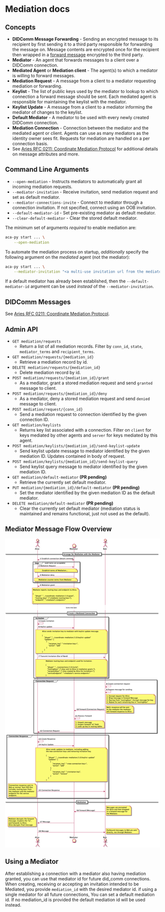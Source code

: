# Mediation docs

## Concepts

- **DIDComm Message Forwarding** - Sending an encrypted message to its recipient by first sending it to a third party responsible for forwarding the message on. Message contents are encrypted once for the recipient then wrapped in a [forward message](https://github.com/hyperledger/aries-rfcs/blob/master/concepts/0094-cross-domain-messaging/README.md#corerouting10forward) encrypted to the third party.
- **Mediator** - An agent that forwards messages to a client over a DIDComm connection.
- **Mediated Agent** or **Mediation client** - The agent(s) to which a mediator is willing to forward messages.
- **Mediation Request** - A message from a client to a mediator requesting mediation or forwarding.
- **Keylist** - The list of public keys used by the mediator to lookup to which connection a forward message should be sent. Each mediated agent is responsible for maintaining the keylist with the mediator.
- **Keylist Update** - A message from a client to a mediator informing the mediator of changes to the keylist.
- **Default Mediator** - A mediator to be used with every newly created DIDComm connection.
- **Mediation Connection** - Connection between the mediator and the mediated agent or client. Agents can use as many mediators as the identity owner sees fit. Requests for mediation are handled on a per connection basis.
- See [Aries RFC 0211: Coordinate Mediation Protocol](https://github.com/hyperledger/aries-rfcs/blob/master/features/0211-route-coordination/README.md) for additional details on message attributes and more.

## Command Line Arguments

- `--open-mediation` - Instructs mediators to automatically grant all incoming mediation requests.
- `--mediator-invitation` - Receive invitation, send mediation request and set as default mediator.
- `--mediator-connections-invite` - Connect to mediator through a connection invitation. If not specified, connect using an OOB invitation.
- `--default-mediator-id` - Set pre-existing mediator as default mediator.
- `--clear-default-mediator` - Clear the stored default mediator.

The minimum set of arguments *required* to enable mediation are:

```bash
aca-py start ... \
    --open-mediation
```

To automate the mediation process on startup, *additionally* specify the following argument on the *mediated* agent (not the mediator):

```bash
aca-py start ... \
    --mediator-invitation "<a multi-use invitation url from the mediator>"
```

If a default mediator has already been established, then the `--default-mediator-id` argument can be used *instead* of the `--mediator-invitation`.

## DIDComm Messages

See [Aries RFC 0211: Coordinate Mediation Protocol](https://github.com/hyperledger/aries-rfcs/blob/master/features/0211-route-coordination/README.md).

## Admin API

- `GET mediation/requests`
  - Return a list of all mediation records. Filter by `conn_id`, `state`, `mediator_terms` and `recipient_terms`.
- `GET mediation/requests/{mediation_id}`
  - Retrieve a mediation record by id.
- `DELETE mediation/requests/{mediation_id}`
  - Delete mediation record by id.
- `POST mediation/requests/{mediation_id}/grant`
  - As a mediator, grant a stored mediation request and send `granted` message to client.
- `POST mediation/requests/{mediation_id}/deny`
  - As a mediator, deny a stored mediation request and send `denied` message to client.
- `POST mediation/request/{conn_id}`
  - Send a mediation request to connection identified by the given connection ID.
- `GET mediation/keylists`
  - Returns key list associated with a connection. Filter on `client` for keys mediated by other agents and `server` for keys mediated by this agent.
- `POST mediation/keylists/{mediation_id}/send-keylist-update`
  - Send keylist update message to mediator identified by the given mediation ID. Updates contained in body of request.
- `POST mediation/keylists/{mediation_id}/send-keylist-query`
  - Send keylist query message to mediator identified by the given mediation ID.
- `GET mediation/default-mediator` **(PR pending)**
  - Retrieve the currently set default mediator.
- `PUT mediation/{mediation_id}/default-mediator` **(PR pending)**
  - Set the mediator identified by the given mediation ID as the default mediator.
- `DELETE mediation/default-mediator` **(PR pending)**
  - Clear the currently set default mediator (mediation status is maintained and remains functional, just not used as the default).

## Mediator Message Flow Overview

![Mediator Message Flow](../assets/mediation-message-flow.png)

## Using a Mediator

After establishing a connection with a mediator also having mediation granted, you can use that mediator id for future did_comm connections.
 When creating, receiving or accepting an invitation intended to be Mediated, you provide `mediation_id` with the desired mediator id. if using a single mediator for all future connections, You can set a default mediation id. If no mediation_id is provided the default mediation id will be used instead.
